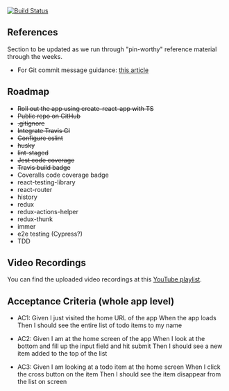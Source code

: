 [![Build Status](https://travis-ci.org/saifulss/todo-app.svg?branch=master)](https://travis-ci.org/saifulss/todo-app)

## References

Section to be updated as we run through "pin-worthy" reference material through the weeks.

- For Git commit message guidance: [this article](https://chris.beams.io/posts/git-commit/#imperative)

## Roadmap

- ~~Roll out the app using create-react-app with TS~~
- ~~Public repo on GitHub~~
- ~~.gitignore~~
- ~~Integrate Travis CI~~
- ~~Configure eslint~~
- ~~husky~~
- ~~lint-staged~~
- ~~Jest code coverage~~
- ~~Travis build badge~~
- Coveralls code coverage badge
- react-testing-library
- react-router
- history
- redux
- redux-actions-helper
- redux-thunk
- immer
- e2e testing (Cypress?)
- TDD

## Video Recordings
You can find the uploaded video recordings at this [YouTube playlist](http://bit.ly/farful-weekly-dev-wednesdays).

## Acceptance Criteria (whole app level)
- AC1:
Given I just visited the home URL of the app
When the app loads
Then I should see the entire list of todo items to my name

- AC2:
Given I am at the home screen of the app
When I look at the bottom and fill up the input field and hit submit
Then I should see a new item added to the top of the list

- AC3:
Given I am looking at a todo item at the home screen
When I click the cross button on the item
Then I should see the item disappear from the list on screen